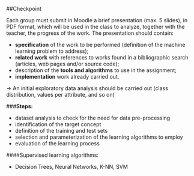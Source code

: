 ##Checkpoint

Each group must submit in Moodle a brief presentation (max. 5 slides), in PDF format, which will be used in the class to analyze, together with the teacher, the progress of the work. The presentation should contain: 
- **specification** of the work to be performed (definition of the machine learning problem to address); 
-  **related work** with references to works found in a bibliographic search (articles, web pages and/or source code); 
- description of the **tools and algorithms** to use in the assignment; 
- **implementation** work already carried out.
  
-> An initial exploratory data analysis should be carried out (class distribution, values per attribute, and so on)

###**Steps:**
- dataset analysis to check for the need for data pre-processing
- identification of the target concept
- definition of the training and test sets
- selection and parameterization of the learning algorithms to employ
- evaluation of the learning process

####Supervised learning algorithms:
 - Decision Trees, Neural Networks, K-NN, SVM